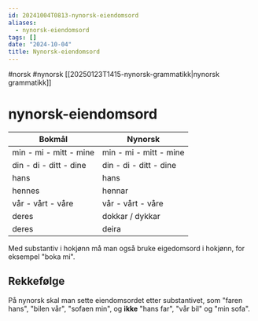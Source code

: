 ```yaml
---
id: 20241004T0813-nynorsk-eiendomsord
aliases:
  - nynorsk-eiendomsord
tags: []
date: "2024-10-04"
title: Nynorsk-eiendomsord
---
```


#norsk #nynorsk [[20250123T1415-nynorsk-grammatikk|nynorsk grammatikk]]

# nynorsk-eiendomsord

| Bokmål                 | Nynorsk                |
| ---------------------- | ---------------------- |
| min - mi - mitt - mine | min - mi - mitt - mine |
| din - di - ditt - dine | din - di - ditt - dine |
| hans                   | hans                   |
| hennes                 | hennar                 |
| vår - vårt - våre      | vår - vårt - våre      |
| deres                  | dokkar / dykkar        |
| deres                  | deira                  |

Med substantiv i hokjønn må man også bruke eigedomsord i hokjønn, for eksempel "boka mi".

## Rekkefølge

På nynorsk skal man sette eiendomsordet etter substantivet, som "faren hans", "bilen vår", "sofaen min", og **ikke** "hans far", "vår bil" og "min sofa".
